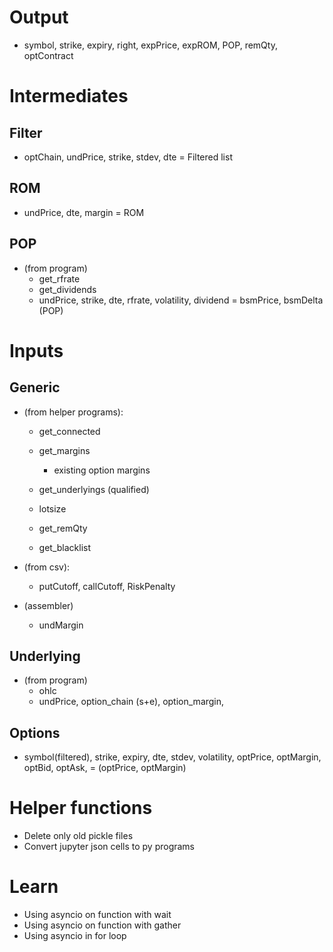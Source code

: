 # Output
* symbol, strike, expiry, right, expPrice, expROM, POP, remQty, optContract

# Intermediates

## Filter
* optChain, undPrice, strike, stdev, dte = Filtered list

## ROM
* undPrice, dte, margin = ROM

## POP
* (from program)
    * get_rfrate
    * get_dividends
    * undPrice, strike, dte, rfrate, volatility, dividend = bsmPrice, bsmDelta (POP)

# Inputs

## Generic
* (from helper programs): 
   * get_connected
   * get_margins
      * existing option margins

   * get_underlyings (qualified) 
   
   * lotsize
   
   * get_remQty
   * get_blacklist
   
* (from csv):
   * putCutoff, callCutoff, RiskPenalty
   
* (assembler)
    * undMargin
    

## Underlying
* (from program)
    * ohlc
    * undPrice, option_chain (s+e), option_margin, 

## Options
* symbol(filtered), strike, expiry, dte, stdev, volatility, optPrice, optMargin, optBid, optAsk, = (optPrice, optMargin)

# Helper functions
* Delete only old pickle files
* Convert jupyter json cells to py programs

# Learn
* Using asyncio on function with wait
* Using asyncio on function with gather
* Using asyncio in for loop

